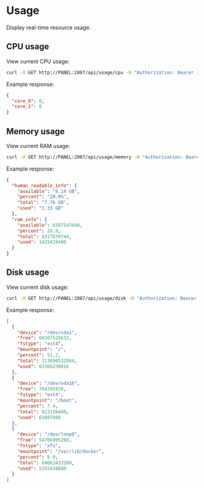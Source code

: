 # Usage

Display real-time resource usage.

## CPU usage

View current CPU usage:
```bash
curl -X GET http://PANEL:2087/api/usage/cpu -H "Authorization: Bearer JWT_TOKEN_HERE"
```

Example response:
```json
{
  "core_0": 0,
  "core_1": 0
}
```

## Memory usage

View current RAM usage:
```bash
curl -X GET http://PANEL:2087/api/usage/memory -H "Authorization: Bearer JWT_TOKEN_HERE"
```

Example response:
```json
{
  "human_readable_info": {
    "available": "6.14 GB",
    "percent": "20.9%",
    "total": "7.76 GB",
    "used": "1.33 GB"
  },
  "ram_info": {
    "available": 6587547648,
    "percent": 20.9,
    "total": 8327839744,
    "used": 1425428480
  }
}
```

## Disk usage

View current disk usage:
```bash
curl -X GET http://PANEL:2087/api/usage/disk -H "Authorization: Bearer JWT_TOKEN_HERE"
```

Example response:
```json
[
  {
    "device": "/dev/vda1",
    "free": 60307525632,
    "fstype": "ext4",
    "mountpoint": "/",
    "percent": 51.2,
    "total": 123690532864,
    "used": 63366230016
  },
  {
    "device": "/dev/vda16",
    "free": 794705920,
    "fstype": "ext4",
    "mountpoint": "/boot",
    "percent": 7.4,
    "total": 923156480,
    "used": 63807488
  },
  {
    "device": "/dev/loop0",
    "free": 54706995200,
    "fstype": "xfs",
    "mountpoint": "/var/lib/docker",
    "percent": 8.9,
    "total": 60062433280,
    "used": 5355438080
  }
]
```
